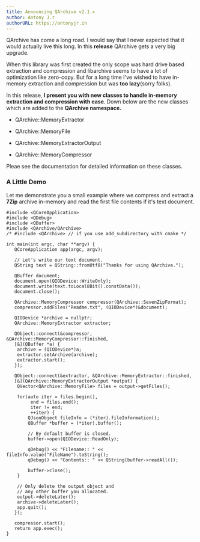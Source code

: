 ```yaml
---
title: Announcing QArchive v2.1.x
author: Antony J.r
authorURL: https://antonyjr.in
---
```


QArchive has come a long road. I would say that I never expected that it would actually live this long. In this **release** QArchive gets a very big upgrade.

When this library was first created the only scope was hard drive based extraction and compression and libarchive seems to have a lot of optimization like zero-copy. But for a long time I've wished to have in-memory extraction and compression but was **too lazy**(sorry folks).

In this release, **I present you with new classes to handle in-memory extraction and compression with ease**. Down below are the new classes which are added to the **QArchive namespace.**

   * QArchive::MemoryExtractor

   * QArchive::MemoryFile

   * QArchive::MemoryExtractorOutput

   * QArchive::MemoryCompressor

Pleae see the documentation for detailed information on these classes.

### A Little Demo

Let me demonstrate you a small example where we compress and extract a **7Zip** archive in-memory and read the first file contents if it's text document.

```
#include <QCoreApplication>
#include <QDebug>
#include <QBuffer>
#include <QArchive/QArchive>
/* #include <QArchive> // if you use add_subdirectory with cmake */

int main(int argc, char **argv) {
   QCoreApplication app(argc, argv);

   // Let's write our text document.
   QString text = QString::fromUtf8("Thanks for using QArchive.");

   QBuffer document;
   document.open(QIODevice::WriteOnly);
   document.write(text.toLocal8Bit().constData());
   document.close();

   QArchive::MemoryCompressor compressor(QArchive::SevenZipFormat);
   compressor.addFiles("Readme.txt", (QIODevice*)&document);

   QIODevice *archive = nullptr;
   QArchive::MemoryExtractor extractor;

   QObject::connect(&compressor, &QArchive::MemoryCompressor::finished,
   [&](QBuffer *a) {
	archive = (QIODevice*)a;
	extractor.setArchive(archive);
	extractor.start();
   });

   QObject::connect(&extractor, &QArchive::MemoryExtractor::finished,
   [&](QArchive::MemoryExtractorOutput *output) {
	QVector<QArchive::MemoryFile> files = output->getFiles();

	for(auto iter = files.begin(),
		 end = files.end();
		 iter != end;
		 ++iter) {
	    QJsonObject fileInfo = (*iter).fileInformation();
	    QBuffer *buffer = (*iter).buffer();

	    // By default buffer is closed.
	    buffer->open(QIODevice::ReadOnly);

	    qDebug() << "Filename:: " << fileInfo.value("FileName").toString();
	    qDebug() << "Contents:: " << QString(buffer->readAll());
		
	    buffer->close();
	}

	// Only delete the output object and 
	// any other buffer you allocated.	
	output->deleteLater();
	archive->deleteLater();
	app.quit();
   });

   compressor.start(); 
   return app.exec();
}
```

